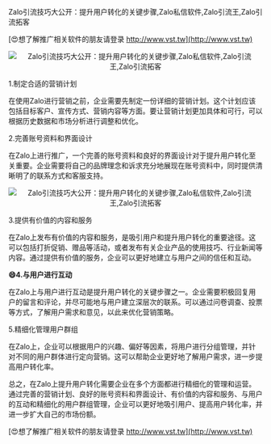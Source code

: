 Zalo引流技巧大公开：提升用户转化的关键步骤,Zalo私信软件,Zalo引流王,Zalo引流拓客

[😍想了解推广相关软件的朋友请登录 http://www.vst.tw](http://www.vst.tw)

 <center><img src="https://vst.tw/MP4/tuiguang/png/5.png" alt="Zalo引流技巧大公开：提升用户转化的关键步骤,Zalo私信软件,Zalo引流王,Zalo引流拓客"></center>

1.制定合适的营销计划

在使用Zalo进行营销之前，企业需要先制定一份详细的营销计划。这个计划应该包括目标客户、宣传方式、营销内容等方面。要让营销计划更加具体和可行，可以根据历史数据和市场分析进行调整和优化。

2.完善账号资料和界面设计

在Zalo上进行推广，一个完善的账号资料和良好的界面设计对于提升用户转化至关重要。企业需要将自己的品牌理念和诉求充分地展现在账号资料中，同时提供清晰明了的联系方式和客服支持。

 <center><img src="https://vst.tw/MP4/tuiguang/png/3.png" alt="Zalo引流技巧大公开：提升用户转化的关键步骤,Zalo私信软件,Zalo引流王,Zalo引流拓客"></center>

3.提供有价值的内容和服务

在Zalo上发布有价值的内容和服务，是吸引用户和提升用户转化的重要途径。这可以包括打折促销、赠品等活动，或者发布有关企业产品的使用技巧、行业新闻等内容。通过提供有价值的服务，企业可以更好地建立与用户之间的信任和互动。

**😄4.与用户进行互动**

在Zalo上与用户进行互动是提升用户转化的关键步骤之一。企业需要积极回复用户的留言和评论，并尽可能地与用户建立深层次的联系。可以通过问卷调查、投票等方式，了解用户需求和意见，以此来优化营销策略。

5.精细化管理用户群组

在Zalo上，企业可以根据用户的兴趣、偏好等因素，将用户进行分组管理，并针对不同的用户群体进行定向营销。这可以帮助企业更好地了解用户需求，进一步提高用户转化率。

总之，在Zalo上提升用户转化需要企业在多个方面都进行精细化的管理和运营。通过完善的营销计划、良好的账号资料和界面设计、有价值的内容和服务、与用户的互动和精细化的用户群组管理，企业可以更好地吸引用户、提高用户转化率，并进一步扩大自己的市场份额。

[😍想了解推广相关软件的朋友请登录 http://www.vst.tw](http://www.vst.tw)



